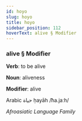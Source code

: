 ```yaml
---
id: hoyo
slug: hoyo
title: hoyo
sidebar_position: 112
hoverText: alive § Modifier
---
```


### alive § Modifier

**Verb**: to be alive

**Noun**: aliveness

**Modifier**: alive

Arabic حياة ḥayāh /ħa.jaːh/

*Afroasiatic Language Family*